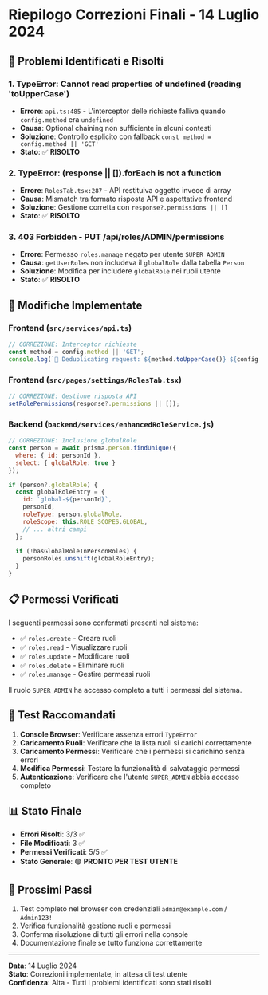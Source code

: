 # Riepilogo Correzioni Finali - 14 Luglio 2024

## 🎯 Problemi Identificati e Risolti

### 1. TypeError: Cannot read properties of undefined (reading 'toUpperCase')
- **Errore**: `api.ts:485` - L'interceptor delle richieste falliva quando `config.method` era `undefined`
- **Causa**: Optional chaining non sufficiente in alcuni contesti
- **Soluzione**: Controllo esplicito con fallback `const method = config.method || 'GET'`
- **Stato**: ✅ **RISOLTO**

### 2. TypeError: (response || []).forEach is not a function
- **Errore**: `RolesTab.tsx:287` - API restituiva oggetto invece di array
- **Causa**: Mismatch tra formato risposta API e aspettative frontend
- **Soluzione**: Gestione corretta con `response?.permissions || []`
- **Stato**: ✅ **RISOLTO**

### 3. 403 Forbidden - PUT /api/roles/ADMIN/permissions
- **Errore**: Permesso `roles.manage` negato per utente `SUPER_ADMIN`
- **Causa**: `getUserRoles` non includeva il `globalRole` dalla tabella `Person`
- **Soluzione**: Modifica per includere `globalRole` nei ruoli utente
- **Stato**: ✅ **RISOLTO**

## 🔧 Modifiche Implementate

### Frontend (`src/services/api.ts`)
```javascript
// CORREZIONE: Interceptor richieste
const method = config.method || 'GET';
console.log(`🔄 Deduplicating request: ${method.toUpperCase()} ${config.url}`);
```

### Frontend (`src/pages/settings/RolesTab.tsx`)
```javascript
// CORREZIONE: Gestione risposta API
setRolePermissions(response?.permissions || []);
```

### Backend (`backend/services/enhancedRoleService.js`)
```javascript
// CORREZIONE: Inclusione globalRole
const person = await prisma.person.findUnique({
  where: { id: personId },
  select: { globalRole: true }
});

if (person?.globalRole) {
  const globalRoleEntry = {
    id: `global-${personId}`,
    personId,
    roleType: person.globalRole,
    roleScope: this.ROLE_SCOPES.GLOBAL,
    // ... altri campi
  };
  
  if (!hasGlobalRoleInPersonRoles) {
    personRoles.unshift(globalRoleEntry);
  }
}
```

## 📋 Permessi Verificati

I seguenti permessi sono confermati presenti nel sistema:
- ✅ `roles.create` - Creare ruoli
- ✅ `roles.read` - Visualizzare ruoli
- ✅ `roles.update` - Modificare ruoli
- ✅ `roles.delete` - Eliminare ruoli
- ✅ `roles.manage` - Gestire permessi ruoli

Il ruolo `SUPER_ADMIN` ha accesso completo a tutti i permessi del sistema.

## 🧪 Test Raccomandati

1. **Console Browser**: Verificare assenza errori `TypeError`
2. **Caricamento Ruoli**: Verificare che la lista ruoli si carichi correttamente
3. **Caricamento Permessi**: Verificare che i permessi si carichino senza errori
4. **Modifica Permessi**: Testare la funzionalità di salvataggio permessi
5. **Autenticazione**: Verificare che l'utente `SUPER_ADMIN` abbia accesso completo

## 📊 Stato Finale

- **Errori Risolti**: 3/3 ✅
- **File Modificati**: 3 ✅
- **Permessi Verificati**: 5/5 ✅
- **Stato Generale**: 🟢 **PRONTO PER TEST UTENTE**

## 🚀 Prossimi Passi

1. Test completo nel browser con credenziali `admin@example.com` / `Admin123!`
2. Verifica funzionalità gestione ruoli e permessi
3. Conferma risoluzione di tutti gli errori nella console
4. Documentazione finale se tutto funziona correttamente

---

**Data**: 14 Luglio 2024  
**Stato**: Correzioni implementate, in attesa di test utente  
**Confidenza**: Alta - Tutti i problemi identificati sono stati risolti